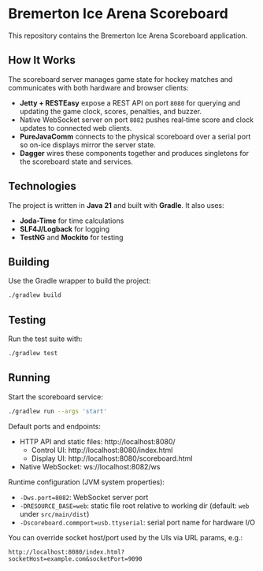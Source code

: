 # Bremerton Ice Arena Scoreboard

This repository contains the Bremerton Ice Arena Scoreboard application.

## How It Works

The scoreboard server manages game state for hockey matches and communicates with
both hardware and browser clients:

* **Jetty + RESTEasy** expose a REST API on port `8080` for querying and
  updating the game clock, scores, penalties, and buzzer.
* Native WebSocket server on port `8082` pushes
  real‑time score and clock updates to connected web clients.
* **PureJavaComm** connects to the physical scoreboard over a serial port so
  on-ice displays mirror the server state.
* **Dagger** wires these components together and produces singletons for the
  scoreboard state and services.

## Technologies

The project is written in **Java 21** and built with **Gradle**. It also uses:

* **Joda-Time** for time calculations
* **SLF4J/Logback** for logging
* **TestNG** and **Mockito** for testing

## Building

Use the Gradle wrapper to build the project:

```sh
./gradlew build
```

## Testing

Run the test suite with:

```sh
./gradlew test
```

## Running

Start the scoreboard service:

```sh
./gradlew run --args 'start'
```

Default ports and endpoints:

- HTTP API and static files: http://localhost:8080/
  - Control UI: http://localhost:8080/index.html
  - Display UI: http://localhost:8080/scoreboard.html
- Native WebSocket: ws://localhost:8082/ws

Runtime configuration (JVM system properties):

- `-Dws.port=8082`: WebSocket server port
- `-DRESOURCE_BASE=web`: static file root relative to working dir (default: `web` under `src/main/dist`)
- `-Dscoreboard.commport=usb.ttyserial`: serial port name for hardware I/O

You can override socket host/port used by the UIs via URL params, e.g.:

```
http://localhost:8080/index.html?socketHost=example.com&socketPort=9090
```

